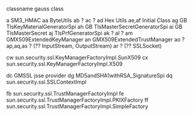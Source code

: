 classname       gauss class

a               SM3_HMAC
aa              ByteUtils
ab              ?
ac              ?
ad              Hex Utils
ae,af           Initial Class
ag              GB TlsKeyMaterialGeneratorSpi
ah              GB TlsMasterSecretGeneratorSpi
ai              GB TlsMasterSecret
aj              TlsPrfGeneratorSpi
ak              ?
al              ?
am              GMX509ExtendedKeyManager
an              GMX509ExtendedTrustManager
ao              ?
ap,aq,as        ?           (?? InputStream, OutputStream)
ar              ?           (?? SSLSocket)



cw              sun.security.ssl.KeyManagerFactoryImpl.SunX509
cx              sun.security.ssl.KeyManagerFactoryImpl.X509

dc              GMSSL jsse provider
dg              MD5andSHA1withRSA_SignatureSpi
dq              sun.security.ssl.SSLContextImpl



fb              sun.security.ssl.TrustManagerFactoryImpl
fe              sun.security.ssl.TrustManagerFactoryImpl.PKIXFactory
ff              sun.security.ssl.TrustManagerFactoryImpl.SimpleFactory


